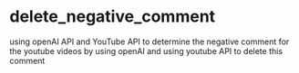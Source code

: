 # delete_negative_comment
using openAI API and YouTube API to determine the negative comment for the youtube videos by using openAI and using youtube API to delete this comment

